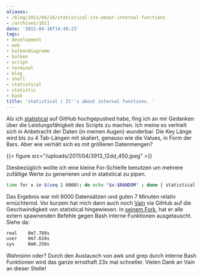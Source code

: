```yaml
---
aliases:
- /blog/2011/04/16/statistical-its-about-internal-functions
- /archives/1611
date: '2011-04-16T14:48:23'
tags:
- development
- web
- balkendiagramm
- balken
- script
- terminal
- blog
- shell
- statistical
- statistic
- bash
title: 'statistical | It''s about internal functions. '
---
```


Als ich [statistical](http://github.com/noqqe/statistical) auf GitHub
hochgepushed habe, fing ich an mir Gedanken über die Leistungsfähigkeit des
Scripts zu machen. Ich meine es verhielt sich in Anbetracht der Daten (in
meinen Augen) wunderbar. Die Key Länge wird bis zu 4 Tab-Längen mit
skaliert, genauso wie die Values, in Form der Bars. Aber wie verhält sich
es mit größeren Datenmengen?

{{< figure src="/uploads/2011/04/3913_12dd_450.jpeg" >}}

Diesbezüglich wollte ich eine kleine For-Schleife benutzen um mehrere
zufällige Werte zu generieren und in statistical  zu pipen.

``` bash
time for x in $(seq 1 6000); do echo "$x:$RANDOM" ; done | statistical > /dev/null
```

Das Ergebnis war mit 6000 Datensätzen und guten 7 Minuten relativ
ernüchternd. Vor kurzem hat mich dann auch noch
[Vain](http://uninformativ.de) via GitHub auf die Geschwindigkeit von
statistical hingewiesen. In [seinem
Fork](https://github.com/vain/statistical), hat er alle extern spawnenden
Befehle gegen Bash interne Funktionen ausgetauscht. Siehe da:

``` bash
real    0m7.788s
user    0m7.610s
sys     0m0.250s
```

Wahnsinn oder? Durch den Austausch von awk und grep durch interne Bash
Funktionen wird das ganze ernsthaft 23x mal schneller. Vielen Dank an Vain
an dieser Stelle!
